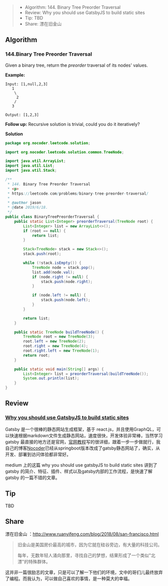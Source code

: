 > - Algorithm: 144. Binary Tree Preorder Traversal
> - Review: Why you should use GatsbyJS to build static sites
> - Tip: TBD
> - Share: 漂在旧金山

## Algorithm

### 144.Binary Tree Preorder Traversal

Given a binary tree, return the *preorder* traversal of its nodes' values.

**Example:**

```
Input: [1,null,2,3]
   1
    \
     2
    /
   3

Output: [1,2,3]
```

**Follow up:** Recursive solution is trivial, could you do it iteratively?



**Solution**

```java
package org.nocoder.leetcode.solution;

import org.nocoder.leetcode.solution.common.TreeNode;

import java.util.ArrayList;
import java.util.List;
import java.util.Stack;

/**
 * 144. Binary Tree Preorder Traversal
 * <p>
 * https://leetcode.com/problems/binary-tree-preorder-traversal/
 *
 * @author jason
 * @date 2019/6/18.
 */
public class BinaryTreePreorderTraversal {
    public static List<Integer> preorderTraversal(TreeNode root) {
        List<Integer> list = new ArrayList<>();
        if (root == null) {
            return list;
        }

        Stack<TreeNode> stack = new Stack<>();
        stack.push(root);

        while (!stack.isEmpty()) {
            TreeNode node = stack.pop();
            list.add(node.val);
            if (node.right != null) {
                stack.push(node.right);
            }

            if (node.left != null) {
                stack.push(node.left);
            }
        }

        return list;
    }

    public static TreeNode buildTreeNode() {
        TreeNode root = new TreeNode(3);
        root.left = new TreeNode(2);
        root.right = new TreeNode(4);
        root.right.left = new TreeNode(1);
        return root;
    }

    public static void main(String[] args) {
        List<Integer> list = preorderTraversal(buildTreeNode());
        System.out.println(list);
    }
}
```

## Review

### [Why you should use GatsbyJS to build static sites](https://medium.com/free-code-camp/why-you-should-use-gatsbyjs-to-build-static-sites-4f90eb6d1a7b)

Gatsby 是一个很棒的静态网站生成框架，基于 react.js，并且使用GraphQL，可以快速根据markdown文件生成静态网站，速度很快，开发体验非常棒，当然学习 gatsby 最直接的地方还是官网，[官网教程](https://www.gatsbyjs.org/tutorial/)写的很详细，跟着一步一步做就行，我自己的博客[Nocoder](http://nocoder.org)已经从springboot版本改成了gatsby静态网站了，确实，从开发、部署到访问体验都非常好。

medium 上的这篇 why you should use gatsbyJS to build static sites 讲到了 gatsby 的简介、特征、插件、样式以及gatsby内部的工作流程，是快速了解 gatsby 的一篇不错的文章。

## Tip

TBD

## Share

漂在旧金山 ：http://www.ruanyifeng.com/blog/2018/08/san-francisco.html

> 旧金山是美国房价最高的城市，因为它就在硅谷旁边，有大量的科技公司。
>
> 每年，无数年轻人涌向那里，寻找自己的梦想，结果形成了一个类似"北漂"的特殊群体。

这并非一篇很励志的文章，只是可以了解一下他们的环境，文中的哥们儿最终放弃了编程。而我认为，可以做自己喜欢的事情，是一种莫大的幸福。

